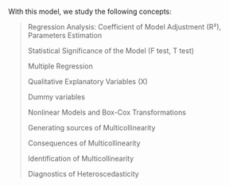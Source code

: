 With this model, we study the following concepts:

> Regression Analysis: Coefficient of Model Adjustment (R²),  Parameters Estimation
>
> Statistical Significance of the Model (F test, T test)
>
> Multiple Regression
>
> Qualitative Explanatory Variables (X)
>
> Dummy variables
>
> Nonlinear Models and Box-Cox Transformations
>
> Generating sources of Multicollinearity
>
> Consequences of Multicollinearity
>
> Identification of Multicollinearity
>
> Diagnostics of Heteroscedasticity
